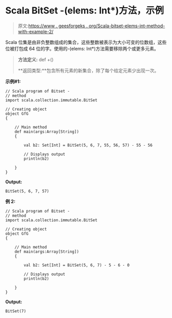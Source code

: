 # Scala BitSet -(elems: Int*)方法，示例

> 原文:[https://www . geesforgeks . org/Scala-bitset-elems-int-method-with-example-2/](https://www.geeksforgeeks.org/scala-bitset-elems-int-method-with-example-2/)

Scala 位集是由非负整数组成的集合，这些整数被表示为大小可变的位数组，这些位被打包成 64 位的字。使用的-(elems: Int*)方法需要移除两个或更多元素。

> **方法定义:** def +()
> 
> **返回类型:**包含所有元素的新集合，除了每个给定元素少出现一次。

**示例#1:**

```
// Scala program of Bitset -
// method 
import scala.collection.immutable.BitSet 

// Creating object 
object GfG 
{ 

    // Main method 
    def main(args:Array[String]) 
    { 

        val b2: Set[Int] = BitSet(5, 6, 7, 55, 56, 57) - 55 - 56 

        // Displays output 
        println(b2) 

    } 
} 
```

**Output:**

```
BitSet(5, 6, 7, 57)

```

**例 2:**

```
// Scala program of Bitset -
// method 
import scala.collection.immutable.BitSet 

// Creating object 
object GfG 
{ 

    // Main method 
    def main(args:Array[String]) 
    { 

        val b2: Set[Int] = BitSet(5, 6, 7) - 5 - 6 - 0

        // Displays output 
        println(b2) 

    } 
} 
```

**Output:**

```
BitSet(7)

```